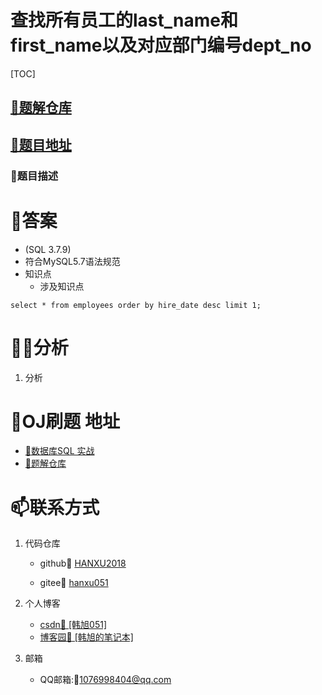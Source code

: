 # 查找所有员工的last_name和first_name以及对应部门编号dept_no

[TOC]
## [🎉题解仓库](https://github.com/HANXU2018/nowcoderSQL)
## [🚀题目地址](https://www.nowcoder.com/practice/dbfafafb2ee2482aa390645abd4463bf?tpId=82&tqId=29757&tPage=1&rp=&ru=%2Fta%2Fsql&qru=%2Fta%2Fsql%2Fquestion-ranking)

### 🎈题目描述





# 🎉答案

- (SQL 3.7.9)
- 符合MySQL5.7语法规范
- 知识点
  - 涉及知识点

```
select * from employees order by hire_date desc limit 1;
```

# 🕵️‍♀️分析

1. 分析

# 🍭OJ刷题 地址

- [🚀数据库SQL 实战](https://www.nowcoder.com/ta/sql)
- [🎉题解仓库](https://github.com/HANXU2018/nowcoderSQL)


# 📫联系方式

1. 代码仓库

	- github🍦  [HANXU2018](https://github.com/HANXU2018)

	- gitee🍦 [hanxu051](https://gitee.com/hanxu051)

2. 个人博客

	- [csdn🍦 [韩旭051]](https://hanxu.blog.csdn.net/)
	- [博客园🍦 [韩旭的笔记本]](https://www.cnblogs.com/hx97/)

3. 邮箱

	- QQ邮箱:🍦[1076998404@qq.com](1076998404@qq.com)